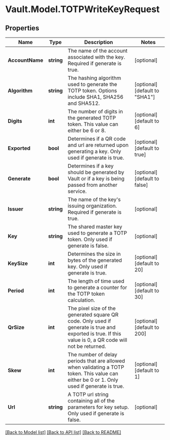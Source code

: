 # Vault.Model.TOTPWriteKeyRequest

## Properties

Name | Type | Description | Notes
------------ | ------------- | ------------- | -------------
**AccountName** | **string** | The name of the account associated with the key. Required if generate is true. | [optional] 
**Algorithm** | **string** | The hashing algorithm used to generate the TOTP token. Options include SHA1, SHA256 and SHA512. | [optional] [default to "SHA1"]
**Digits** | **int** | The number of digits in the generated TOTP token. This value can either be 6 or 8. | [optional] [default to 6]
**Exported** | **bool** | Determines if a QR code and url are returned upon generating a key. Only used if generate is true. | [optional] [default to true]
**Generate** | **bool** | Determines if a key should be generated by Vault or if a key is being passed from another service. | [optional] [default to false]
**Issuer** | **string** | The name of the key&#x27;s issuing organization. Required if generate is true. | [optional] 
**Key** | **string** | The shared master key used to generate a TOTP token. Only used if generate is false. | [optional] 
**KeySize** | **int** | Determines the size in bytes of the generated key. Only used if generate is true. | [optional] [default to 20]
**Period** | **int** | The length of time used to generate a counter for the TOTP token calculation. | [optional] [default to 30]
**QrSize** | **int** | The pixel size of the generated square QR code. Only used if generate is true and exported is true. If this value is 0, a QR code will not be returned. | [optional] [default to 200]
**Skew** | **int** | The number of delay periods that are allowed when validating a TOTP token. This value can either be 0 or 1. Only used if generate is true. | [optional] [default to 1]
**Url** | **string** | A TOTP url string containing all of the parameters for key setup. Only used if generate is false. | [optional] 


[[Back to Model list]](../README.md#documentation-for-models) [[Back to API list]](../README.md#documentation-for-api-endpoints) [[Back to README]](../README.md)

